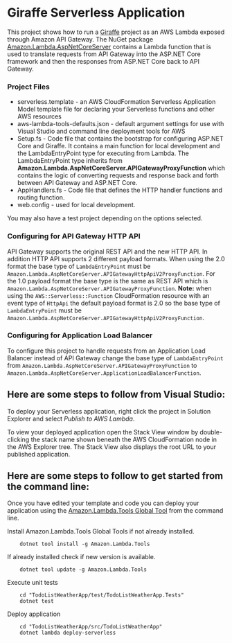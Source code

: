 # Giraffe Serverless Application

This project shows how to run a [Giraffe](https://github.com/giraffe-fsharp/Giraffe) project as an AWS Lambda exposed through Amazon API Gateway. The NuGet package [Amazon.Lambda.AspNetCoreServer](https://www.nuget.org/packages/Amazon.Lambda.AspNetCoreServer) contains a Lambda function that is used to translate requests from API Gateway into the ASP.NET Core framework and then the responses from ASP.NET Core back to API Gateway.


### Project Files ###

* serverless.template - an AWS CloudFormation Serverless Application Model template file for declaring your Serverless functions and other AWS resources
* aws-lambda-tools-defaults.json - default argument settings for use with Visual Studio and command line deployment tools for AWS
* Setup.fs - Code file that contains the bootstrap for configuring ASP.NET Core and Giraffe. It contains a main function for local development and the LambdaEntryPoint type for executing from Lambda. The LambdaEntryPoint type inherits from **Amazon.Lambda.AspNetCoreServer.APIGatewayProxyFunction** which contains the logic of converting requests and response back and forth between API Gateway and ASP.NET Core.
* AppHandlers.fs - Code file that defines the HTTP handler functions and routing function.
* web.config - used for local development.

You may also have a test project depending on the options selected.

### Configuring for API Gateway HTTP API ###

API Gateway supports the original REST API and the new HTTP API. In addition HTTP API supports 2 different
payload formats. When using the 2.0 format the base type of `LambdaEntryPoint` must be `Amazon.Lambda.AspNetCoreServer.APIGatewayHttpApiV2ProxyFunction`.
For the 1.0 payload format the base type is the same as REST API which is `Amazon.Lambda.AspNetCoreServer.APIGatewayProxyFunction`.
**Note:** when using the `AWS::Serverless::Function` CloudFormation resource with an event type of `HttpApi` the default payload
format is 2.0 so the base type of `LambdaEntryPoint` must be `Amazon.Lambda.AspNetCoreServer.APIGatewayHttpApiV2ProxyFunction`.

### Configuring for Application Load Balancer ###

To configure this project to handle requests from an Application Load Balancer instead of API Gateway change
the base type of `LambdaEntryPoint` from `Amazon.Lambda.AspNetCoreServer.APIGatewayProxyFunction` to 
`Amazon.Lambda.AspNetCoreServer.ApplicationLoadBalancerFunction`.

## Here are some steps to follow from Visual Studio:

To deploy your Serverless application, right click the project in Solution Explorer and select *Publish to AWS Lambda*.

To view your deployed application open the Stack View window by double-clicking the stack name shown beneath the AWS CloudFormation node in the AWS Explorer tree. The Stack View also displays the root URL to your published application.

## Here are some steps to follow to get started from the command line:

Once you have edited your template and code you can deploy your application using the [Amazon.Lambda.Tools Global Tool](https://github.com/aws/aws-extensions-for-dotnet-cli#aws-lambda-amazonlambdatools) from the command line.

Install Amazon.Lambda.Tools Global Tools if not already installed.
```
    dotnet tool install -g Amazon.Lambda.Tools
```

If already installed check if new version is available.
```
    dotnet tool update -g Amazon.Lambda.Tools
```

Execute unit tests
```
    cd "TodoListWeatherApp/test/TodoListWeatherApp.Tests"
    dotnet test
```

Deploy application
```
    cd "TodoListWeatherApp/src/TodoListWeatherApp"
    dotnet lambda deploy-serverless
```
